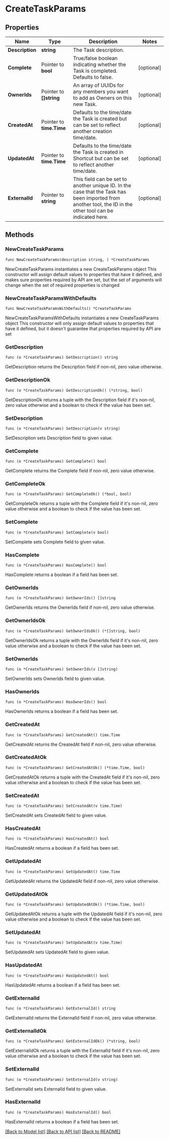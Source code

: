 # CreateTaskParams

## Properties

Name | Type | Description | Notes
------------ | ------------- | ------------- | -------------
**Description** | **string** | The Task description. | 
**Complete** | Pointer to **bool** | True/false boolean indicating whether the Task is completed. Defaults to false. | [optional] 
**OwnerIds** | Pointer to **[]string** | An array of UUIDs for any members you want to add as Owners on this new Task. | [optional] 
**CreatedAt** | Pointer to **time.Time** | Defaults to the time/date the Task is created but can be set to reflect another creation time/date. | [optional] 
**UpdatedAt** | Pointer to **time.Time** | Defaults to the time/date the Task is created in Shortcut but can be set to reflect another time/date. | [optional] 
**ExternalId** | Pointer to **string** | This field can be set to another unique ID. In the case that the Task has been imported from another tool, the ID in the other tool can be indicated here. | [optional] 

## Methods

### NewCreateTaskParams

`func NewCreateTaskParams(description string, ) *CreateTaskParams`

NewCreateTaskParams instantiates a new CreateTaskParams object
This constructor will assign default values to properties that have it defined,
and makes sure properties required by API are set, but the set of arguments
will change when the set of required properties is changed

### NewCreateTaskParamsWithDefaults

`func NewCreateTaskParamsWithDefaults() *CreateTaskParams`

NewCreateTaskParamsWithDefaults instantiates a new CreateTaskParams object
This constructor will only assign default values to properties that have it defined,
but it doesn't guarantee that properties required by API are set

### GetDescription

`func (o *CreateTaskParams) GetDescription() string`

GetDescription returns the Description field if non-nil, zero value otherwise.

### GetDescriptionOk

`func (o *CreateTaskParams) GetDescriptionOk() (*string, bool)`

GetDescriptionOk returns a tuple with the Description field if it's non-nil, zero value otherwise
and a boolean to check if the value has been set.

### SetDescription

`func (o *CreateTaskParams) SetDescription(v string)`

SetDescription sets Description field to given value.


### GetComplete

`func (o *CreateTaskParams) GetComplete() bool`

GetComplete returns the Complete field if non-nil, zero value otherwise.

### GetCompleteOk

`func (o *CreateTaskParams) GetCompleteOk() (*bool, bool)`

GetCompleteOk returns a tuple with the Complete field if it's non-nil, zero value otherwise
and a boolean to check if the value has been set.

### SetComplete

`func (o *CreateTaskParams) SetComplete(v bool)`

SetComplete sets Complete field to given value.

### HasComplete

`func (o *CreateTaskParams) HasComplete() bool`

HasComplete returns a boolean if a field has been set.

### GetOwnerIds

`func (o *CreateTaskParams) GetOwnerIds() []string`

GetOwnerIds returns the OwnerIds field if non-nil, zero value otherwise.

### GetOwnerIdsOk

`func (o *CreateTaskParams) GetOwnerIdsOk() (*[]string, bool)`

GetOwnerIdsOk returns a tuple with the OwnerIds field if it's non-nil, zero value otherwise
and a boolean to check if the value has been set.

### SetOwnerIds

`func (o *CreateTaskParams) SetOwnerIds(v []string)`

SetOwnerIds sets OwnerIds field to given value.

### HasOwnerIds

`func (o *CreateTaskParams) HasOwnerIds() bool`

HasOwnerIds returns a boolean if a field has been set.

### GetCreatedAt

`func (o *CreateTaskParams) GetCreatedAt() time.Time`

GetCreatedAt returns the CreatedAt field if non-nil, zero value otherwise.

### GetCreatedAtOk

`func (o *CreateTaskParams) GetCreatedAtOk() (*time.Time, bool)`

GetCreatedAtOk returns a tuple with the CreatedAt field if it's non-nil, zero value otherwise
and a boolean to check if the value has been set.

### SetCreatedAt

`func (o *CreateTaskParams) SetCreatedAt(v time.Time)`

SetCreatedAt sets CreatedAt field to given value.

### HasCreatedAt

`func (o *CreateTaskParams) HasCreatedAt() bool`

HasCreatedAt returns a boolean if a field has been set.

### GetUpdatedAt

`func (o *CreateTaskParams) GetUpdatedAt() time.Time`

GetUpdatedAt returns the UpdatedAt field if non-nil, zero value otherwise.

### GetUpdatedAtOk

`func (o *CreateTaskParams) GetUpdatedAtOk() (*time.Time, bool)`

GetUpdatedAtOk returns a tuple with the UpdatedAt field if it's non-nil, zero value otherwise
and a boolean to check if the value has been set.

### SetUpdatedAt

`func (o *CreateTaskParams) SetUpdatedAt(v time.Time)`

SetUpdatedAt sets UpdatedAt field to given value.

### HasUpdatedAt

`func (o *CreateTaskParams) HasUpdatedAt() bool`

HasUpdatedAt returns a boolean if a field has been set.

### GetExternalId

`func (o *CreateTaskParams) GetExternalId() string`

GetExternalId returns the ExternalId field if non-nil, zero value otherwise.

### GetExternalIdOk

`func (o *CreateTaskParams) GetExternalIdOk() (*string, bool)`

GetExternalIdOk returns a tuple with the ExternalId field if it's non-nil, zero value otherwise
and a boolean to check if the value has been set.

### SetExternalId

`func (o *CreateTaskParams) SetExternalId(v string)`

SetExternalId sets ExternalId field to given value.

### HasExternalId

`func (o *CreateTaskParams) HasExternalId() bool`

HasExternalId returns a boolean if a field has been set.


[[Back to Model list]](../README.md#documentation-for-models) [[Back to API list]](../README.md#documentation-for-api-endpoints) [[Back to README]](../README.md)


